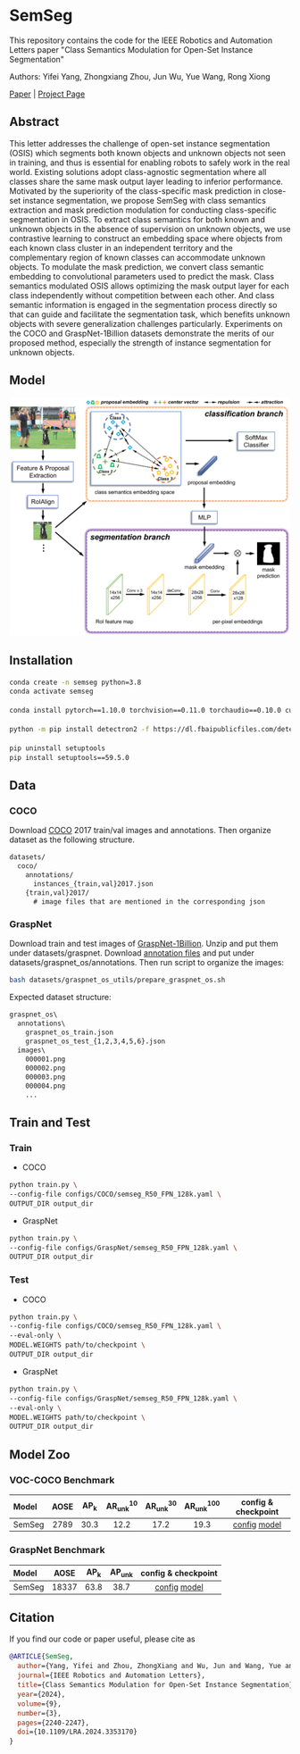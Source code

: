 # SemSeg
This repository contains the code for the IEEE Robotics and Automation Letters paper "Class Semantics Modulation for Open-Set Instance Segmentation"

Authors: Yifei Yang, Zhongxiang Zhou, Jun Wu, Yue Wang, Rong Xiong

[Paper](https://ieeexplore.ieee.org/document/10388394) | [Project Page](https://yifei-y.github.io/project-pages/SemSeg/)

## Abstract

This letter addresses the challenge of open-set instance segmentation (OSIS) which segments both known objects and unknown objects not seen in training, and thus is essential for enabling robots to safely work in the real world. Existing solutions adopt class-agnostic segmentation where all classes share the same mask output layer leading to inferior performance. Motivated by the superiority of the class-specific mask prediction in close-set instance segmentation, we propose SemSeg with class semantics extraction and mask prediction modulation for conducting class-specific segmentation in OSIS. To extract class semantics for both known and unknown objects in the absence of supervision on unknown objects, we use contrastive learning to construct an embedding space where objects from each known class cluster in an independent territory and the complementary region of known classes can accommodate unknown objects. To modulate the mask prediction, we convert class semantic embedding to convolutional parameters used to predict the mask. Class semantics modulated OSIS allows optimizing the mask output layer for each class independently without competition between each other. And class semantic information is engaged in the segmentation process directly so that can guide and facilitate the segmentation task, which benefits unknown objects with severe generalization challenges particularly. Experiments on the COCO and GraspNet-1Billion datasets demonstrate the merits of our proposed method, especially the strength of instance segmentation for unknown objects.

## Model

![model](figures/semseg.png)

## Installation

```bash
conda create -n semseg python=3.8
conda activate semseg

conda install pytorch==1.10.0 torchvision==0.11.0 torchaudio==0.10.0 cudatoolkit=11.3 -c pytorch -c conda-forge

python -m pip install detectron2 -f https://dl.fbaipublicfiles.com/detectron2/wheels/cu113/torch1.10/index.html

pip uninstall setuptools
pip install setuptools==59.5.0
```

## Data

### COCO

Download [COCO](https://cocodataset.org/#download) 2017 train/val images and annotations. Then organize dataset as the following structure.

```
datasets/
  coco/
    annotations/
      instances_{train,val}2017.json
    {train,val}2017/
      # image files that are mentioned in the corresponding json
```

### GraspNet

Download train and test images of [GraspNet-1Billion](https://graspnet.net/datasets.html). Unzip and put them under datasets/graspnet. Download [annotation files](https://drive.google.com/drive/folders/1mT_MIhleHzEQHJprN2Y_K8gVrF5A79w9?usp=share_link) and put under datasets/graspnet_os/annotations. Then run script to organize the images:

```bash
bash datasets/graspnet_os_utils/prepare_graspnet_os.sh
```

Expected dataset structure:

```
graspnet_os\
  annotations\
    graspnet_os_train.json
    graspnet_os_test_{1,2,3,4,5,6}.json
  images\
    000001.png
    000002.png
    000003.png
    000004.png
    ...
```

## Train and Test

### Train

- COCO

```sh
python train.py \
--config-file configs/COCO/semseg_R50_FPN_128k.yaml \
OUTPUT_DIR output_dir
```

- GraspNet

```sh
python train.py \
--config-file configs/GraspNet/semseg_R50_FPN_128k.yaml \
OUTPUT_DIR output_dir
```

### Test

- COCO

```sh
python train.py \
--config-file configs/COCO/semseg_R50_FPN_128k.yaml \
--eval-only \
MODEL.WEIGHTS path/to/checkpoint \
OUTPUT_DIR output_dir
```

- GraspNet

```sh
python train.py \
--config-file configs/GraspNet/semseg_R50_FPN_128k.yaml \
--eval-only \
MODEL.WEIGHTS path/to/checkpoint \
OUTPUT_DIR output_dir
```

## Model Zoo

### VOC-COCO Benchmark

| Model  | AOSE  | $\text{AP}_\text{k}$ | $\text{AR}_\text{unk}^{10}$ | $\text{AR}_\text{unk}^{30}$ | $\text{AR}_\text{unk}^{100}$ | config & checkpoint |
| :----- | :---: | :---: | :---: | :---: | :---: | :---: | 
| SemSeg | 2789  | 30.3 | 12.2 | 17.2 | 19.3 | [config](configs/COCO/semseg_R50_FPN_128k.yaml) [model](https://drive.google.com/file/d/10o0Dcju0jIZHTGi2FskpT_Jj3710TMMg/view?usp=share_link) |

### GraspNet Benchmark

| Model  |  AOSE  | $\text{AP}_\text{k}$ | $\text{AP}_\text{unk}$ | config & checkpoint |
| :----- | :---: | :---: | :---: | :---: |
| SemSeg | 18337 | 63.8 | 38.7 | [config](configs/GraspNet/semseg_R50_FPN_128k.yaml) [model](https://drive.google.com/file/d/1-29LLXgOKS6xuIM95K52ahwMQzfmNHud/view?usp=sharing) |

## Citation

If you find our code or paper useful, please cite as

```bibtex
@ARTICLE{SemSeg,
  author={Yang, Yifei and Zhou, ZhongXiang and Wu, Jun and Wang, Yue and Xiong, Rong},
  journal={IEEE Robotics and Automation Letters}, 
  title={Class Semantics Modulation for Open-Set Instance Segmentation}, 
  year={2024},
  volume={9},
  number={3},
  pages={2240-2247},
  doi={10.1109/LRA.2024.3353170}
}
```